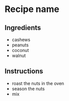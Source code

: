 # Recipe name

## Ingredients

- cashews
- peanuts
- coconut
- walnut


## Instructions

- roast the nuts in the oven
- season the nuts
- mix
